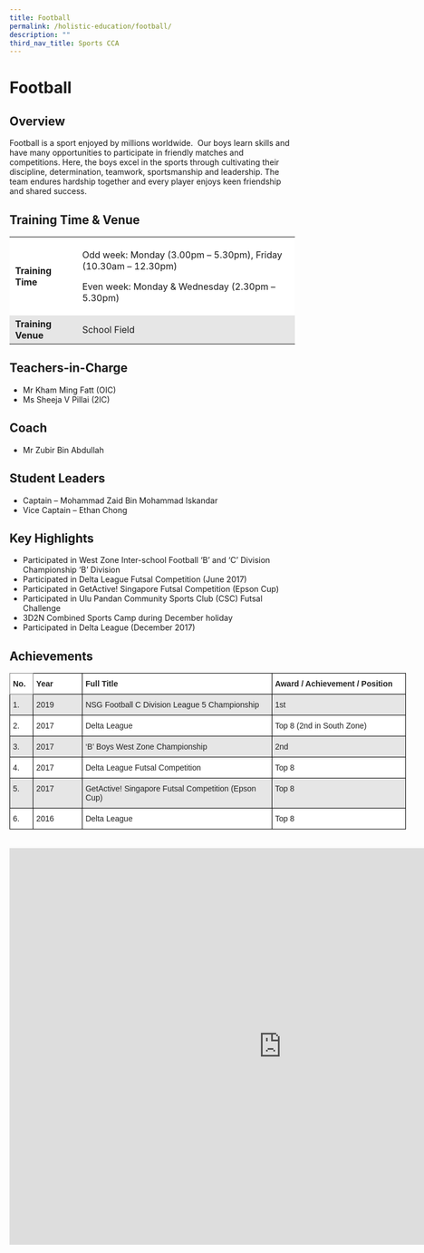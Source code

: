 ```yaml
---
title: Football
permalink: /holistic-education/football/
description: ""
third_nav_title: Sports CCA
---
```

# Football


## Overview


Football is a sport enjoyed by millions worldwide. &nbsp;Our boys learn skills and have many opportunities to participate in friendly matches and competitions. Here, the boys excel in the sports through cultivating their discipline, determination, teamwork, sportsmanship and leadership. The team endures hardship together and every player enjoys keen friendship and shared success.

## Training Time &amp; Venue&nbsp;


<table style="box-sizing: inherit; border-collapse: collapse; border-spacing: 0px; max-width: 100%; width: 738px;"><tbody style="box-sizing: inherit;"><tr style="box-sizing: inherit; background: rgb(255, 255, 255);"><td style="box-sizing: inherit; padding: 5px 10px; width: 126.667px;"><strong style="box-sizing: inherit; font-weight: bold;">Training Time</strong></td><td style="box-sizing: inherit; padding: 5px 10px; width: 592.333px;"><p style="box-sizing: inherit; font-size: 1em;">Odd week: Monday (3.00pm – 5.30pm), Friday (10.30am – 12.30pm)</p><p style="box-sizing: inherit; font-size: 1em;">Even week: Monday &amp; Wednesday (2.30pm – 5.30pm)</p></td></tr><tr style="box-sizing: inherit; background: rgb(230, 230, 230);"><td style="box-sizing: inherit; padding: 5px 10px; width: 126.667px;"><strong style="box-sizing: inherit; font-weight: bold;">Training Venue</strong></td><td style="box-sizing: inherit; padding: 5px 10px; width: 592.333px;">School Field</td></tr></tbody></table>

## Teachers-in-Charge


*   Mr Kham Ming Fatt (OIC)
*   Ms Sheeja V Pillai (2IC)

## Coach


*   Mr Zubir Bin Abdullah

## Student Leaders


*   Captain – Mohammad Zaid Bin Mohammad Iskandar
*   Vice Captain – Ethan Chong

## Key Highlights&nbsp;


*   Participated in West Zone Inter-school Football ‘B’ and ‘C’ Division Championship ‘B’ Division&nbsp;
*   Participated in Delta League Futsal Competition (June 2017)&nbsp;
*   Participated in GetActive! Singapore Futsal Competition (Epson Cup)&nbsp;
*   Participated in Ulu Pandan Community Sports Club (CSC) Futsal Challenge
*   3D2N Combined Sports Camp during December holiday
*   Participated in Delta League (December 2017)

## Achievements

<style type="text/css">
.tg  {border-collapse:collapse;border-spacing:0;}
.tg td{border-color:black;border-style:solid;border-width:1px;font-family:Arial, sans-serif;font-size:14px;
  overflow:hidden;padding:10px 5px;word-break:normal;}
.tg th{border-color:black;border-style:solid;border-width:1px;font-family:Arial, sans-serif;font-size:14px;
  font-weight:normal;overflow:hidden;padding:10px 5px;word-break:normal;}
.tg .tg-l2bf{background-color:#FFF;color:#222;font-weight:bold;text-align:left;vertical-align:top}
.tg .tg-h5mn{background-color:#E6E6E6;color:#222;text-align:left;vertical-align:middle}
.tg .tg-xyrl{background-color:#E6E6E6;color:#222;text-align:left;vertical-align:top}
.tg .tg-0f6e{background-color:#FFF;border-color:inherit;color:#222;font-weight:bold;text-align:left;vertical-align:top}
.tg .tg-tsok{background-color:#FFF;color:#222;text-align:left;vertical-align:top}
.tg .tg-1ppo{background-color:#FFF;color:#222;text-align:left;vertical-align:middle}
</style>
<table style="undefined;table-layout: fixed; width: 700px" class="tg">
<colgroup>
<col style="width: 43.2px">
<col style="width: 97.2px">
<col style="width: 389.2px">
<col style="width: 268.2px">
</colgroup>
<thead>
  <tr>
    <th class="tg-0f6e"><span style="font-weight:bold">No.</span></th>
    <th class="tg-l2bf"><span style="font-weight:bold">Year</span></th>
    <th class="tg-l2bf"><span style="font-weight:bold">Full Title</span></th>
    <th class="tg-l2bf"><span style="font-weight:bold">Award / Achievement / Position</span></th>
  </tr>
</thead>
<tbody>
  <tr>
    <td class="tg-xyrl"><span style="font-weight:400">1.</span></td>
    <td class="tg-xyrl"><span style="font-weight:400">2019</span></td>
    <td class="tg-h5mn">NSG Football C Division League 5 Championship</td>
    <td class="tg-h5mn">1st</td>
  </tr>
  <tr>
    <td class="tg-tsok"><span style="font-weight:400">2.</span></td>
    <td class="tg-tsok"><span style="font-weight:400">2017</span></td>
    <td class="tg-tsok"><span style="font-weight:400">Delta League </span></td>
    <td class="tg-tsok"><span style="font-weight:400">Top 8 (2nd in South Zone) </span></td>
  </tr>
  <tr>
    <td class="tg-xyrl"><span style="font-weight:400">3.</span></td>
    <td class="tg-xyrl"><span style="font-weight:400">2017</span></td>
    <td class="tg-xyrl"><span style="font-weight:400">‘B’ Boys West Zone Championship </span></td>
    <td class="tg-xyrl"><span style="font-weight:400">2nd</span></td>
  </tr>
  <tr>
    <td class="tg-tsok"><span style="font-weight:400">4.</span></td>
    <td class="tg-tsok"><span style="font-weight:400">2017</span></td>
    <td class="tg-tsok"><span style="font-weight:400">Delta League Futsal Competition </span></td>
    <td class="tg-tsok"><span style="font-weight:400">Top 8</span></td>
  </tr>
  <tr>
    <td class="tg-xyrl"><span style="font-weight:400">5.</span></td>
    <td class="tg-xyrl"><span style="font-weight:400">2017</span></td>
    <td class="tg-xyrl"><span style="font-weight:400">GetActive! Singapore Futsal Competition (Epson Cup)</span></td>
    <td class="tg-xyrl"><span style="font-weight:400">Top 8 </span></td>
  </tr>
  <tr>
    <td class="tg-tsok"><span style="font-weight:400">6.</span></td>
    <td class="tg-tsok"><span style="font-weight:400">2016</span></td>
    <td class="tg-1ppo">Delta League </td>
    <td class="tg-tsok"><span style="font-weight:400">Top 8</span></td>
  </tr>
</tbody>
</table>

<br>

<iframe src="https://docs.google.com/presentation/d/e/2PACX-1vQAO8m3I7hM_kuhyafL07hW_6ktt_NL5GQaA_XDtM_eH7nDEQR1_Z-4iBF267VRJUD8Q4RqZK_3Zjkx/embed?start=true&amp;loop=true&amp;delayms=15000" frameborder="0" width="960" height="700" allowfullscreen="true"></iframe>